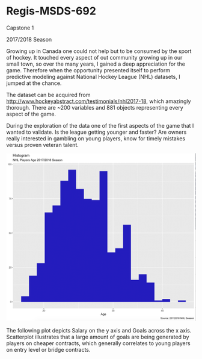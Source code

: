 # Regis-MSDS-692
Capstone 1

2017/2018 Season

Growing up in Canada one could not help but to be consumed by the sport of hockey.  It touched every aspect of out community growing up in our small town, so over the many years, I gained a deep appreciation for the game.  Therefore when the opportunity presented itself to perform predictive modeling against National Hockey League (NHL) datasets, I jumped at the chance. 

The dataset can be acquired from http://www.hockeyabstract.com/testimonials/nhl2017-18, which amazingly thorough.  There are  ~200 variables and 881 objects representing every aspect of the game.

During the exploration of the data one of the first aspects of the game that I wanted to validate.  Is the league getting younger and faster?  Are owners really interested in gambling on young players, know for timely mistakes versus proven veteran talent.  

![alt text](https://github.com/smichael14/Regis-MSDS-692/blob/master/Histogram_age.png)


The following plot depicts Salary on the y axis and Goals across the x axis.  Scatterplot illustrates that a large amount of goals are being generated by players on cheaper contracts, which generally correlates to young players on entry level or bridge contracts. 

